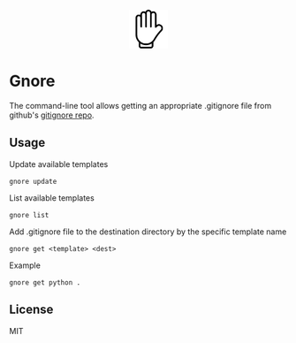 <p align="center"><img src="hand.svg" style="width: 70px;" width="70"></p>

# Gnore
The command-line tool allows getting an appropriate .gitignore file from github's [gitignore repo](https://github.com/github/gitignore.git).

## Usage

Update available templates
```
gnore update
```

List available templates
```
gnore list
```

Add .gitignore file to the destination directory by the specific template name
```
gnore get <template> <dest>
```

Example
```
gnore get python .
```
## License
MIT

